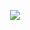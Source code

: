 <p align="center">
  <img src="https://github-readme-stats.vercel.app/api?username=val8119&show_icons=true&theme=dark&bg_color=0d1117&text_color=ffffff&icon_color=58A2FC&hide_border=true" />
</p>
